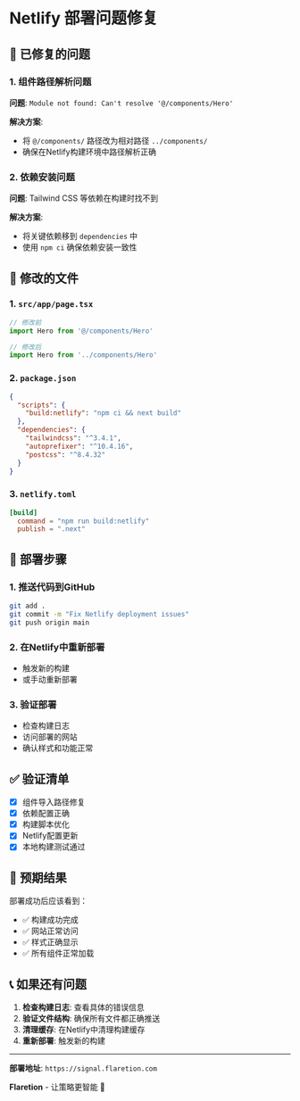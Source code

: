 # Netlify 部署问题修复

## 🔧 **已修复的问题**

### **1. 组件路径解析问题**
**问题**: `Module not found: Can't resolve '@/components/Hero'`

**解决方案**: 
- 将 `@/components/` 路径改为相对路径 `../components/`
- 确保在Netlify构建环境中路径解析正确

### **2. 依赖安装问题**
**问题**: Tailwind CSS 等依赖在构建时找不到

**解决方案**:
- 将关键依赖移到 `dependencies` 中
- 使用 `npm ci` 确保依赖安装一致性

## 📁 **修改的文件**

### **1. `src/app/page.tsx`**
```typescript
// 修改前
import Hero from '@/components/Hero'

// 修改后  
import Hero from '../components/Hero'
```

### **2. `package.json`**
```json
{
  "scripts": {
    "build:netlify": "npm ci && next build"
  },
  "dependencies": {
    "tailwindcss": "^3.4.1",
    "autoprefixer": "^10.4.16", 
    "postcss": "^8.4.32"
  }
}
```

### **3. `netlify.toml`**
```toml
[build]
  command = "npm run build:netlify"
  publish = ".next"
```

## 🚀 **部署步骤**

### **1. 推送代码到GitHub**
```bash
git add .
git commit -m "Fix Netlify deployment issues"
git push origin main
```

### **2. 在Netlify中重新部署**
- 触发新的构建
- 或手动重新部署

### **3. 验证部署**
- 检查构建日志
- 访问部署的网站
- 确认样式和功能正常

## ✅ **验证清单**

- [x] 组件导入路径修复
- [x] 依赖配置正确
- [x] 构建脚本优化
- [x] Netlify配置更新
- [x] 本地构建测试通过

## 🎯 **预期结果**

部署成功后应该看到：
- ✅ 构建成功完成
- ✅ 网站正常访问
- ✅ 样式正确显示
- ✅ 所有组件正常加载

## 📞 **如果还有问题**

1. **检查构建日志**: 查看具体的错误信息
2. **验证文件结构**: 确保所有文件都正确推送
3. **清理缓存**: 在Netlify中清理构建缓存
4. **重新部署**: 触发新的构建

---

**部署地址**: `https://signal.flaretion.com`

**Flaretion** - 让策略更智能 🚀
